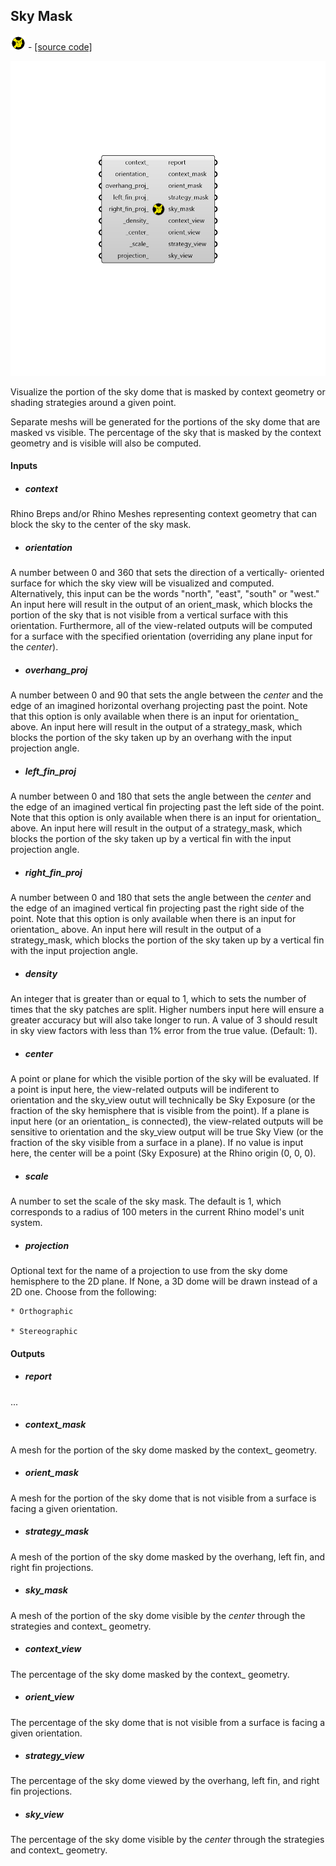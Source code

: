 ## Sky Mask
![](../../images/icons/Sky_Mask.png) - [[source code]](https://github.com/ladybug-tools/ladybug-grasshopper/blob/master/ladybug_grasshopper/src//LB%20Sky%20Mask.py)

![](../../images/components/Sky_Mask.png)

Visualize the portion of the sky dome that is masked by context geometry or shading
 strategies around a given point.
 

Separate meshs will be generated for the portions of the sky dome that are masked
 vs visible. The percentage of the sky that is masked by the context geometry and
 is visible will also be computed.
 



#### Inputs
* ##### context 
Rhino Breps and/or Rhino Meshes representing context geometry that can block the sky to the center of the sky mask. 
* ##### orientation 
A number between 0 and 360 that sets the direction of a vertically- oriented surface for which the sky view will be visualized and computed. Alternatively, this input can be the words "north", "east", "south" or "west." An input here will result in the output of an orient_mask, which blocks the portion of the sky that is not visible from a vertical surface with this orientation. Furthermore, all of the view-related outputs will be computed for a surface with the specified orientation (overriding any plane input for the _center_). 
* ##### overhang_proj 
A number between 0 and 90 that sets the angle between the _center_ and the edge of an imagined horizontal overhang projecting past the point. Note that this option is only available when there is an input for orientation_ above. An input here will result in the output of a strategy_mask, which blocks the portion of the sky taken up by an overhang with the input projection angle. 
* ##### left_fin_proj 
A number between 0 and 180 that sets the angle between the _center_ and the edge of an imagined vertical fin projecting past the left side of the point. Note that this option is only available when there is an input for orientation_ above. An input here will result in the output of a strategy_mask, which blocks the portion of the sky taken up by a vertical fin with the input projection angle. 
* ##### right_fin_proj 
A number between 0 and 180 that sets the angle between the _center_ and the edge of an imagined vertical fin projecting past the right side of the point. Note that this option is only available when there is an input for orientation_ above. An input here will result in the output of a strategy_mask, which blocks the portion of the sky taken up by a vertical fin with the input projection angle. 
* ##### density 
An integer that is greater than or equal to 1, which to sets the number of times that the sky patches are split. Higher numbers input here will ensure a greater accuracy but will also take longer to run. A value of 3 should result in sky view factors with less than 1% error from the true value. (Default: 1). 
* ##### center 
A point or plane for which the visible portion of the sky will be evaluated. If a point is input here, the view-related outputs will be indiferent to orientation and the sky_view outut will technically be Sky Exposure (or the fraction of the sky hemisphere that is visible from the point). If a plane is input here (or an orientation_ is connected), the view-related outputs will be sensitive to orientation and the sky_view output will be true Sky View (or the fraction of the sky visible from a surface in a plane). If no value is input here, the center will be a point (Sky Exposure) at the Rhino origin (0, 0, 0). 
* ##### scale 
A number to set the scale of the sky mask. The default is 1, which corresponds to a radius of 100 meters in the current Rhino model's unit system. 
* ##### projection 
Optional text for the name of a projection to use from the sky dome hemisphere to the 2D plane. If None, a 3D dome will be drawn instead of a 2D one. Choose from the following: 

    * Orthographic

    * Stereographic

#### Outputs
* ##### report
... 
* ##### context_mask
A mesh for the portion of the sky dome masked by the context_ geometry. 
* ##### orient_mask
A mesh for the portion of the sky dome that is not visible from a surface is facing a given orientation. 
* ##### strategy_mask
A mesh of the portion of the sky dome masked by the overhang, left fin, and right fin projections. 
* ##### sky_mask
A mesh of the portion of the sky dome visible by the _center_ through the strategies and context_ geometry. 
* ##### context_view
The percentage of the sky dome masked by the context_ geometry. 
* ##### orient_view
The percentage of the sky dome that is not visible from a surface is facing a given orientation. 
* ##### strategy_view
The percentage of the sky dome viewed by the overhang, left fin, and right fin projections. 
* ##### sky_view
The percentage of the sky dome visible by the _center_ through the strategies and context_ geometry. 